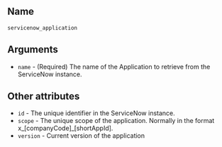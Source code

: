 ## Name

`servicenow_application`

## Arguments

* `name` - (Required) The name of the Application to retrieve from the ServiceNow instance.

## Other attributes

* `id` - The unique identifier in the ServiceNow instance.
* `scope` - The unique scope of the application. Normally in the format x_[companyCode]_[shortAppId].
* `version` - Current version of the application